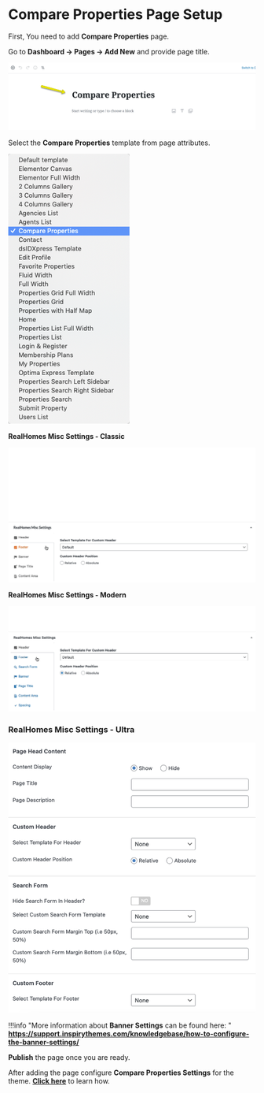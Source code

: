 # Compare Properties Page Setup

First, You need to add **Compare Properties** page. 

Go to **Dashboard → Pages → Add New** and provide page title.
 
![RealHomes Compare Page Title](images/other-features/compare-title-gutenberg.png)

Select the **Compare Properties** template from page attributes.

![RealHomes Compare Page Attributes](images/other-features/compare-page-attributes.png)

**RealHomes Misc Settings - Classic**

![Banner And Spacing](images/create-pages/banner-spacing-classic.gif)

**RealHomes Misc Settings - Modern**

![Banner And Spacing](images/create-pages/modern-banner-spacing-full.gif)

### **RealHomes Misc Settings - Ultra**
![Banner And Spacing](images/create-pages/ultra-banner-spacing-full.png)

!!!info "More information about **Banner Settings** can be found here: "
    **https://support.inspirythemes.com/knowledgebase/how-to-configure-the-banner-settings/**

**Publish** the page once you are ready.

After adding the page configure **Compare Properties Settings** for the theme. **[Click here](/compare-properties-settings/)** to learn how.